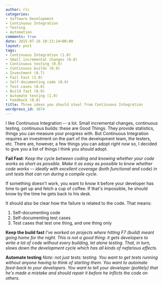 ```yaml
---
author: rlc
categories:
- Software Development
- Continuous Integration
- Testing
- Automation
comments: true
date: 2015-07-16 10:13:14+00:00
layout: post
tags:
- Continuous Integration (1.0)
- Small incremental changes (0.8)
- Continuous testing (0.9)
- Continuous builds (0.9)
- Investment (0.7)
- Fail Fast (1.0)
- Self-documenting code (0.9)
- Test cases (0.8)
- Build fast (0.9)
- Automate testing (1.0)
- Feedback (0.8)
title: Three ideas you should steal from Continuous Integration
wordpress_id: 3674
---
```


I like Continuous Integration -- a lot. Small incremental changes, continuous testing, continuous builds: these are Good Things. They provide statistics, things you can measure your progress with. But Continuous Integration requires an investment on the part of the development team, the testers, etc. There are, however, a few things you can adopt _right now_ so, I decided to give you a list of things I think you _should_ adopt.

<!--more-->

**Fail Fast**:
_Keep the cycle between coding and knowing whether your code works as short as possible. Make it as easy as possible to know whether code works -- ideally with excellent coverage (both functional and code) in unit tests that can run during a compile cycle._

If something doesn't work, you want to know it before your developer has time to get up and fetch a cup of coffee. If that's impossible, he should know by the time he gets back to his desk.

It should also be clear how the failure is related to the code. That means:

1. Self-documenting code
2. Self-documenting test cases
3. Test cases that test one thing, and one thing only

**Keep the build fast**
_I've worked on projects where hitting F7 (build) meant going home for the night. This is not a good thing: it gets developers to write a lot of code without every building, let alone testing. That, in turn, slows down the development cycle which has all kinds of nefarious effects._

**Automate testing**
_Note: not just tests: testing. You want to get tests running without anyone having to think of starting them. You want to automate feed-back to your developers. You want to tell your developer (politely) that he's made a mistake and should repair it before he inflicts the code on others._
